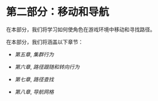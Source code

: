 # 第二部分：移动和导航

在本部分，我们将学习如何使角色在游戏环境中移动和寻找路径。

在本部分，我们将涵盖以下章节：

+   *第五章*, *集群行为*

+   *第六章*, *路径跟随和转向行为*

+   *第七章*, *路径查找*

+   *第八章*, *导航网格*
